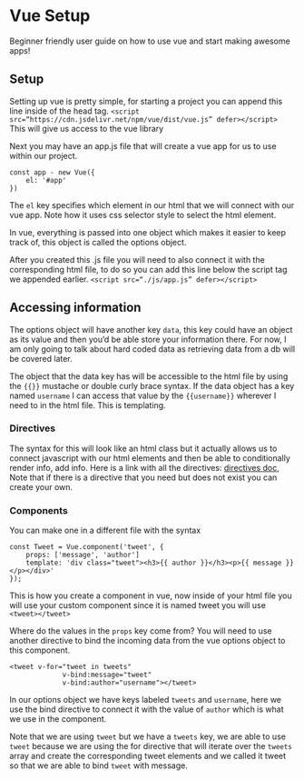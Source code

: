 # Vue Setup
Beginner friendly user guide on how to use vue and start making awesome apps!

## Setup
Setting up vue is pretty simple, for starting a project you can append this line inside of the head tag. `<script src=“https://cdn.jsdelivr.net/npm/vue/dist/vue.js” defer></script>` This will give us access to the vue library 

Next you may have an app.js file that will create a vue app for us to use within our project.
```
const app - new Vue({
	el: '#app'
})
```
The `el` key specifies which element in our html that we will connect with our vue app. Note how it uses css selector style to select the html element.

In vue, everything is passed into one object which makes it easier to keep track of, this object is called the options object.

After you created this .js file you will need to also connect it with the corresponding html file, to do so you can add this line below the script tag we appended earlier. `<script src=“./js/app.js” defer></script>`

## Accessing information
The options object will have another key `data`, this key could have an object as its value and then you’d be able store your information there. For now, I am only going to talk about hard coded data as retrieving data from a db will be covered later. 

The object that the data key has will be accessible to the html file by using the `{{}}` mustache or double curly brace syntax. If the data object has a key named `username` I can access that value by the `{{username}}` wherever I need to in the html file. This is templating. 

### Directives
The syntax for this will look like an html class but it actually allows us to connect javascript with our html elements and then be able to conditionally render info, add info. 
Here is a link with all the directives: [directives doc](https://vuejs.org/v2/api/#Directives), Note that if there is a directive that you need but does not exist you can create your own. 

### Components 
You can make one in a different file with the syntax
```
const Tweet = Vue.component('tweet', {
	props: ['message', 'author']
	template: 'div class="tweet"><h3>{{ author }}</h3><p>{{ message }}</p></div>'
});
```
This is how you create a component in vue, now inside of your html file you will use your custom component since it is named tweet you will use `<tweet></tweet>`

Where do the values in the `props` key come from? You will need to use another directive to bind the incoming data from the vue options object to this component. 
```
<tweet v-for="tweet in tweets" 
             v-bind:message="tweet"
             v-bind:author="username"></tweet>
```
In our options object we have keys labeled `tweets` and `username`, here we use the bind directive to connect it with the value of `author` which is what we use in the component.

Note that we are using `tweet` but we have a `tweets` key, we are able to use `tweet` because we are using the for directive that will iterate over the `tweets` array and create the corresponding tweet elements and we called it tweet so that we are able to bind `tweet` with message. 
